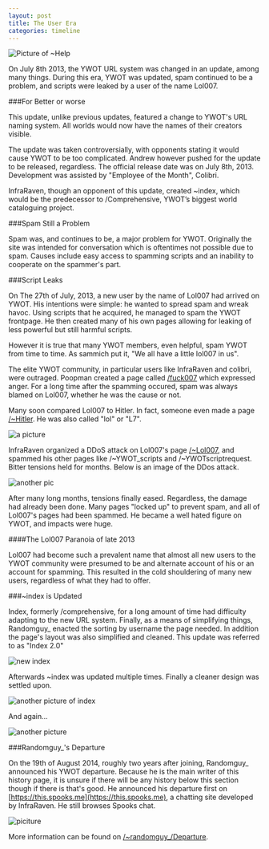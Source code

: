 ```yaml
---
layout: post
title: The User Era
categories: timeline
---
```


![Picture of ~Help](https://i.imgur.com/OajHqiJ.png)

On July 8th 2013, the YWOT URL system was changed in an update, among many things. During this era, YWOT was updated, spam continued to be a problem, and scripts were leaked by a user of the name Lol007.

###For Better or worse

This update, unlike previous updates, featured a change to YWOT's URL naming system. All worlds would now have the names of their creators visible.

The update was taken controversially, with opponents stating it would cause YWOT to be too complicated. Andrew however pushed for the update to be released, regardless. The official release date was on July 8th, 2013. Development was assisted by "Employee of the Month", Colibri.

InfraRaven, though an opponent of this update, created ~index, which would be the predecessor to /Comprehensive, YWOT’s biggest world cataloguing project.

###Spam Still a Problem

Spam was, and continues to be, a major problem for YWOT. Originally the site was intended for conversation which is oftentimes not possible due to spam. Causes include easy access to spamming scripts and an inability to cooperate on the spammer's part.

###Script Leaks

On The 27th of July, 2013, a new user by the name of Lol007 had arrived on YWOT. His intentions were simple: he wanted to spread spam and wreak havoc. Using scripts that he acquired, he managed to spam the YWOT frontpage. He then created many of his own pages allowing for leaking of less powerful but still harmful scripts.

However it is true that many YWOT members, even helpful, spam YWOT from time to time. As sammich put it, "We all have a little lol007 in us".

The elite YWOT community, in particular users like InfraRaven and colibri, were outraged. Poopman created a page called [/fuck007](http://yourworldoftext.com/fuck007) which expressed anger. For a long time after the spamming occured, spam was always blamed on Lol007, whether he was the cause or not.

Many soon compared Lol007 to Hitler. In fact, someone even made a page [/~Hitler](http://yourworldoftext.com/~hitler). He was also called "lol" or "L7".

![a picture](https://i.imgur.com/g0eeTb4.png)

InfraRaven organized a DDoS attack on Lol007's page [/~Lol007](http://yourworldoftext.com/~Lol007), and spammed his other pages like /~YWOT_scripts and /~YWOTscriptrequest. Bitter tensions held for months. Below is an image of the DDos attack.

![another pic](https://i.imgur.com/7bLIwh3.png)

After many long months, tensions finally eased. Regardless, the damage had already been done. Many pages "locked up" to prevent spam, and all of Lol007's pages had been spammed. He became a well hated figure on YWOT, and impacts were huge.

####The Lol007 Paranoia of late 2013

Lol007 had become such a prevalent name that almost all new users to the YWOT community were presumed to be and alternate account of his or an account for spamming. This resulted in the cold shouldering of many new users, regardless of what they had to offer.

###~index is Updated

Index, formerly /comprehensive, for a long amount of time had difficulty adapting to the new URL system. Finally, as a means of simplifying things, Randomguy_ enacted the sorting by username the page needed. In addition the page's layout was also simplified and cleaned. This update was referred to as "Index 2.0"

![new index](https://raw.github.com/ywothistory/ywothistory.github.io/master/images/newindex.jpg)

Afterwards ~index was updated multiple times. Finally a cleaner design was settled upon.

![another picture of index](https://i.imgur.com/bFOFgcm.png)

And again...

![another picture](https://i.imgur.com/rvFETRz.png)

###Randomguy_'s Departure

On the 19th of August 2014, roughly two years after joining, Randomguy_ announced his YWOT departure. Because he is the main writer of this history page, it is unsure if there will be any history below this section though if there is that's good. He announced his departure first on [https://this.spooks.me](https://this.spooks.me), a chatting site developed by InfraRaven. He still browses Spooks chat.

![piciture](https://i.imgur.com/2UkPAjS.png)

More information can be found on [/~randomguy_/Departure](http://www.yourworldoftext.com/~randomguy_/Departure).
